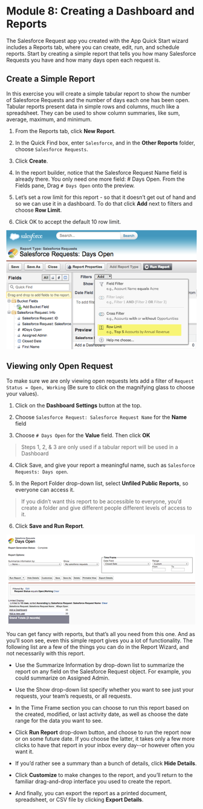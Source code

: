 # Module 8: Creating a Dashboard and Reports

The Salesforce Request app you created with the App Quick Start wizard includes a Reports tab, where you can create, edit, run, and schedule reports. Start by creating a simple report that tells you how many Salesforce Requests you have and how many days open each request is.

## Create a Simple Report
In this exercise you will create a simple tabular report to show the number of Salesforce Requests and the number of days each one has been open. Tabular reports present data in simple rows and columns, much like a spreadsheet. They can be used to show column summaries, like sum, average, maximum, and minimum.

1. From the Reports tab, click **New Report**.

2. In the Quick Find box, enter `Salesforce`, and in the **Other Reports** folder, choose `Salesforce Requests`.

3. Click **Create**.

4. In the report builder, notice that the Salesforce Request Name field is already there. You only need one more field: # Days Open. From the Fields pane, Drag `# Days Open` onto the preview.

5. Let’s set a row limit for this report - so that it doesn’t get out of hand and so we can use it in a dashboard. To do that click **Add** next to filters and choose **Row Limit**.

6. Click OK to accept the default 10 row limit.

![](images/08-report-salesforce-requests-filter.png)

## Viewing only Open Request
To make sure we are only viewing open requests lets add a filter of `Request Status = Open, Working` (Be sure to click on the magnifying glass to choose your values).

1. Click on the **Dashboard Settings** button at the top.

2. Choose `Salesforce Request: Salesforce Request Name` for the **Name** field

3. Choose `# Days Open` for the **Value** field. Then click **OK**

>Steps 1, 2, & 3 are only used if a tabular report will be used in a Dashboard

4. Click Save, and give your report a meaningful name, such as `Salesforce Requests: Days open`.

5. In the Report Folder drop-down list, select  **Unfiled Public Reports**, so everyone can access it. 

>If you didn’t want this report to be accessible to everyone, you’d create a folder and give different people different levels of access to it.

6. Click **Save and Run Report**.

![](images/08-report-salesforce-requests-run.png)

You can get fancy with reports, but that’s all you need from this one. And as you’ll soon see, even this simple report gives you a lot of functionality. The following list are a few of the things you can do in the Report Wizard, and not necessarily with this report.

* Use the Summarize Information by drop-down list to summarize the report on any field on the Salesforce Request object. For example, you could summarize on Assigned Admin.

* Use the Show drop-down list specify whether you want to see just your requests, your team’s requests, or all requests.

* In the Time Frame section you can choose to run this report based on the created, modified, or last activity date, as well as choose the date range for the data you want to see.

* Click **Run Report** drop-down button, and choose to run the report now or on some future date. If you choose the latter, it takes only a few more clicks to have that report in your inbox every day--or however often you want it.

* If you’d rather see a summary than a bunch of details, click **Hide Details**.

* Click **Customize** to make changes to the report, and you’ll return to the familiar drag-and-drop interface you used to create the report.

* And finally, you can export the report as a printed document, spreadsheet, or CSV file by clicking **Export Details**.

